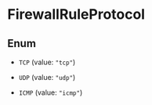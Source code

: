 

# FirewallRuleProtocol

## Enum


* `TCP` (value: `"tcp"`)

* `UDP` (value: `"udp"`)

* `ICMP` (value: `"icmp"`)



